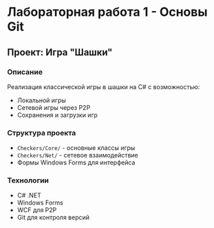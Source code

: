 # Лабораторная работа 1 - Основы Git

## Проект: Игра "Шашки"

### Описание
Реализация классической игры в шашки на C# с возможностью:
- Локальной игры
- Сетевой игры через P2P
- Сохранения и загрузки игр

### Структура проекта
- `Checkers/Core/` - основные классы игры
- `Checkers/Net/` - сетевое взаимодействие
- Формы Windows Forms для интерфейса

### Технологии
- C# .NET
- Windows Forms
- WCF для P2P
- Git для контроля версий

